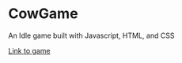 # CowGame
An Idle game built with Javascript, HTML, and CSS

[Link to game](https://amir5000.github.io/CowGame)
